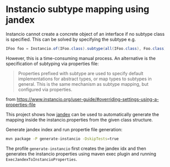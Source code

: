 # Instancio subtype mapping using jandex

Instancio cannot create a concrete object of an interface if no subtype class is
specified. This can be solved by specifying the subtype e.g.
```java
IFoo foo = Instancio.of(IFoo.class).subtype(all(IFoo.class), Foo.class).create();
```
However, this is a time-consuming manual process.
An alternative is the specification of subtyping via properties file:
>Properties prefixed with subtype are used to specify default implementations 
>for abstract types, or map types to subtypes in general. 
>This is the same mechanism as subtype mapping, but configured via properties.

from https://www.instancio.org/user-guide/#overriding-settings-using-a-properties-file

This project shows how [jandex](https://github.com/smallrye/jandex) can be used to automatically generate the mapping inside the instancio.properties from the given class structure.

Generate jandex index and run propertie file generation:
```bash
mvn package -P generate-instancio -DskipTests=true
```

The profile `generate-instancio` first creates the jandex idx and then generates the instancio properties using maven exec plugin and running `ExecJandexToInstancioProperties`.